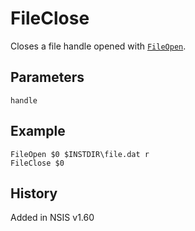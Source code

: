 # FileClose

Closes a file handle opened with [`FileOpen`][1].

## Parameters

    handle

## Example

	FileOpen $0 $INSTDIR\file.dat r
	FileClose $0

## History

Added in NSIS v1.60

[1]: FileOpen.md
